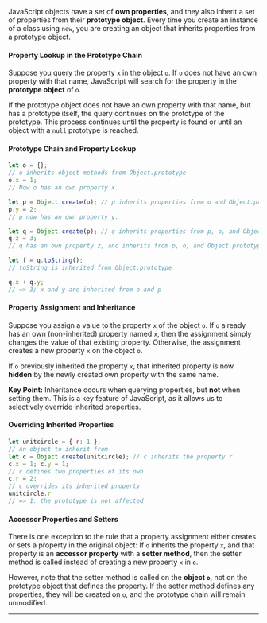 

JavaScript objects have a set of **own properties**, and they also inherit a set of properties from their **prototype object**. Every time you create an instance of a class using `new`, you are creating an object that inherits properties from a prototype object.

#### Property Lookup in the Prototype Chain

Suppose you query the property `x` in the object `o`. If `o` does not have an own property with that name, JavaScript will search for the property in the **prototype object** of `o`. 

If the prototype object does not have an own property with that name, but has a prototype itself, the query continues on the prototype of the prototype. This process continues until the property is found or until an object with a `null` prototype is reached.

#### Prototype Chain and Property Lookup

```js
let o = {};
// o inherits object methods from Object.prototype
o.x = 1;
// Now o has an own property x.

let p = Object.create(o); // p inherits properties from o and Object.prototype
p.y = 2;
// p now has an own property y.

let q = Object.create(p); // q inherits properties from p, o, and Object.prototype
q.z = 3;
// q has an own property z, and inherits from p, o, and Object.prototype.

let f = q.toString();
// toString is inherited from Object.prototype

q.x + q.y;
// => 3; x and y are inherited from o and p
```

#### Property Assignment and Inheritance

Suppose you assign a value to the property `x` of the object `o`. If `o` already has an own (non-inherited) property named `x`, then the assignment simply changes the value of that existing property. Otherwise, the assignment creates a new property `x` on the object `o`. 

If `o` previously inherited the property `x`, that inherited property is now **hidden** by the newly created own property with the same name.

**Key Point:** Inheritance occurs when querying properties, but **not** when setting them. This is a key feature of JavaScript, as it allows us to selectively override inherited properties.

#### Overriding Inherited Properties

```js
let unitcircle = { r: 1 };
// An object to inherit from
let c = Object.create(unitcircle); // c inherits the property r
c.x = 1; c.y = 1;
// c defines two properties of its own
c.r = 2;
// c overrides its inherited property
unitcircle.r
// => 1: the prototype is not affected
```

#### Accessor Properties and Setters

There is one exception to the rule that a property assignment either creates or sets a property in the original object: If `o` inherits the property `x`, and that property is an **accessor property** with a **setter method**, then the setter method is called instead of creating a new property `x` in `o`.

However, note that the setter method is called on the **object `o`**, not on the prototype object that defines the property. If the setter method defines any properties, they will be created on `o`, and the prototype chain will remain unmodified.

---
